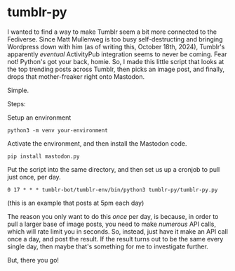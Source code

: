 # tumblr-py

I wanted to find a way to make Tumblr seem a bit more connected to the Fediverse. Since Matt Mullenweg is too busy self-destructing and bringing Wordpress down with him (as of writing this, October 18th, 2024), Tumblr's apparently *eventual* ActivityPub integration seems to never be coming. Fear not! Python's got your back, homie. So, I made this little script that looks at the top trending posts across Tumblr, then picks an image post, and finally, drops that mother-freaker right onto Mastodon.

Simple.

Steps:

Setup an environment

```
python3 -m venv your-environment
```

Activate the environment, and then install the Mastodon code.

```
pip install mastodon.py
```

Put the script into the same directory, and then set us up a cronjob to pull just once, per day.

```
0 17 * * * tumblr-bot/tumblr-env/bin/python3 tumblr-py/tumblr-py.py
```
(this is an example that posts at 5pm each day)

The reason you only want to do this *once* per day, is because, in order to pull a larger base of image posts, you need to make *numerous* API calls, which will rate limit you in seconds. So, instead, just have it make an API call once a day, and post the result. If the result turns out to be the same every single day, then maybe that's something for me to investigate further.

But, there you go!
